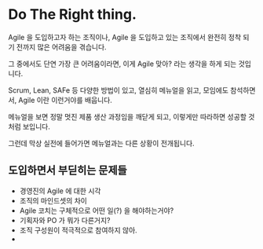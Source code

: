 # Do The Right thing.

Agile 을 도입하고자 하는 조직이나, Agile 을 도입하고 있는 조직에서 완전히 정착 되기 전까지 많은 어려움을 겪습니다. 

그 중에서도 단연 가장 큰 어려움이라면, 이게 Agile 맞아? 라는 생각을 하게 되는 것입니다. 

Scrum, Lean, SAFe 등 다양한 방법이 있고, 열심히 메뉴얼을 읽고, 모임에도 참석하면서, Agile 이란 이런거야를 배웁니다. 

메뉴얼을 보면 정말 멋진 제품 생산 과정임을 깨닫게 되고, 이렇게만 따라하면 성공할 것처럼 보입니다. 

그런데 막상 실전에 들어가면 메뉴얼과는 다른 상황이 전개됩니다. 

## 도입하면서 부딛히는 문제들 

- 경영진의 Agile 에 대한 시각 
- 조직의 마인드셋의 차이
- Agile 코치는 구체적으로 어떤 일(?) 을 해야하는거야?
- 기획자와 PO 가 뭐가 다른거지?
- 조직 구성원이 적극적으로 참여하지 않아. 
- 
